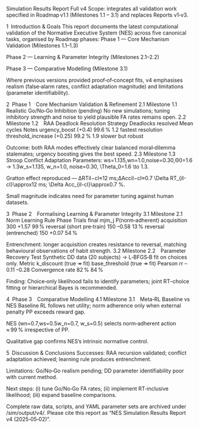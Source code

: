 Simulation Results Report Full v4
Scope: integrates all validation work specified in Roadmap v1.1 (Milestones 1.1 – 3.1) and replaces Reports v1‑v3.

1 Introduction & Goals
This report documents the latest computational validation of the Normative Executive System (NES) across five canonical tasks, organised by Roadmap phases:
Phase 1 — Core Mechanism Validation (Milestones 1.1–1.3)


Phase 2 — Learning & Parameter Integrity (Milestones 2.1–2.2)


Phase 3 — Comparative Modelling (Milestone 3.1)


Where previous versions provided proof‑of‑concept fits, v4 emphasises realism (false‑alarm rates, conflict adaptation magnitude) and limitations (parameter identifiability).

2 Phase 1 Core Mechanism Validation & Refinement
2.1 Milestone 1.1 Realistic Go/No‑Go Inhibition (pending)
No new simulations; tuning inhibitory strength and noise to yield plausible FA rates remains open.
2.2 Milestone 1.2 RAA Deadlock Resolution
Strategy
Deadlocks resolved
Mean cycles
Notes
urgency_boost (+0.4)
99.6 %
1.2
fastest resolution
threshold_increase (+0.25)
99.2 %
1.9
slower but robust

Outcome: both RAA modes effectively clear balanced moral‑dilemma stalemates; urgency boosting gives the best speed.
2.3 Milestone 1.3 Stroop Conflict Adaptation
Parameters: ws=1.135,wn=1.0,noise=0.30,Θ0=1.6 → 1.3w_s=1.135, w_n=1.0, noise=0.30, \Theta_0=1.6 \to 1.3.


Gratton effect reproduced — ΔRTiI−cI≈12 ms;ΔAcciI−cI≈0.7 \Delta RT_{iI-cI}\approx12 ms; \Delta Acc_{iI-cI}\approx0.7 %.


Small magnitude indicates need for parameter tuning against human datasets.



3 Phase 2 Formalising Learning & Parameter Integrity
3.1 Milestone 2.1 Norm Learning Rule
Phase
Trials
final mjm_j
P(norm‑adherent)
acquisition
300
+1.57
99 %
reversal (short pre‑train)
150
–0.58
 13 %
reversal (entrenched)
150
+0.07
 54 %

Entrenchment: longer acquisition creates resistance to reversal, matching behavioural observations of habit strength.
3.2 Milestone 2.2 Parameter Recovery Test
Synthetic DD data (20 subjects) → L‑BFGS‑B fit on choices only.
Metric
k_discount (true ↠ fit)
base_threshold (true ↠ fit)
Pearson rr
–0.11
–0.28
Convergence rate
82 %
84 %

Finding: Choice‑only likelihood fails to identify parameters; joint RT–choice fitting or hierarchical Bayes is recommended.

4 Phase 3 Comparative Modelling
4.1 Milestone 3.1 Meta‑RL Baseline vs NES
Baseline RL follows net utility; norm adherence only when external penalty PP exceeds reward gap.


NES (wn=0.7,ws=0.5w_n=0.7, w_s=0.5) selects norm‑adherent action ≈ 99 % irrespective of PP.


Qualitative gap confirms NES’s intrinsic normative control.

5 Discussion & Conclusions
Successes: RAA recursion validated; conflict adaptation achieved; learning rule produces entrenchment.


Limitations: Go/No‑Go realism pending; DD parameter identifiability poor with current method.


Next steps: (i) tune Go/No‑Go FA rates; (ii) implement RT‑inclusive likelihood; (iii) expand baseline comparisons.



Complete raw data, scripts, and YAML parameter sets are archived under /sim/output/v4/. Please cite this report as “NES Simulation Results Report v4 (2025‑05‑02)”.

